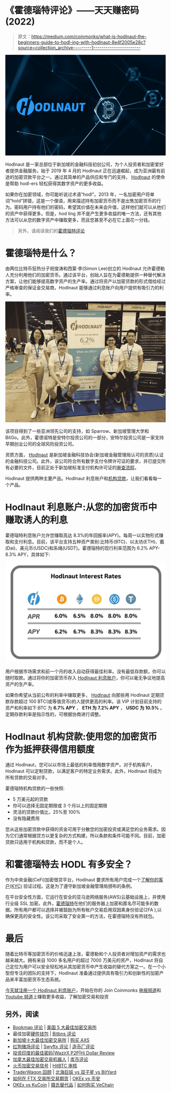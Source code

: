 # 《霍德瑙特评论》——天天赚密码(2022)

> 原文：<https://medium.com/coinmonks/what-is-hodlnaut-the-beginners-guide-to-hodl-ing-with-hodlnaut-8e4f2005e28c?source=collection_archive---------1----------------------->

![](img/8a0057e7ff8dde77069506a60d31c123.png)

Hodlnaut 是一家总部位于新加坡的金融科技初创公司，为个人投资者和加密爱好者提供金融服务。始于 2019 年 4 月的 Hodlnaut 正在迅速崛起，成为亚洲最有前途的加密贷款平台之一。通过其简单的产品供应和专门的支持， [Hodlnaut](/coinmonks/hodlnaut-review-best-way-to-hodl-is-to-earn-interest-on-your-bitcoin-6658a8c19edf) 的使命是帮助 hodl-ers 轻松获得其数字资产的更多收益。

如果你在加密领域，你可能听说过术语“hodl”。2013 年，一名加密用户将单词“hold”拼错，这是一个俚语，用来描述持有加密货币而不是出售加密货币的行为。密码用户持有他们的密码，希望其价值在未来会升值，这样他们就可以从他们的资产中获得更多。但是，hod ling 并不是产生更多收益的唯一方法，还有其他方法可以从您的数字资产中赚取更多，而且您甚至不必在它上面花一分钱。

> 另外，请阅读我们的[霍德瑙特评论](/coinmonks/hodlnaut-review-best-way-to-hodl-is-to-earn-interest-on-your-bitcoin-6658a8c19edf)

# 霍德瑙特是什么？

由两位比特币狂热分子祝俊涛和西蒙·李(Simon Lee)创立的 Hodlnaut 允许霍德勒人充分利用他们的加密货币。通过该平台，创始人旨在为霍德勒提供一种替代解决方案，让他们能够提高数字资产的生产率。通过将资产以加密贷款的形式借给经过严格审查的保证金交易商，Hodlnaut 能够通过利息账户向用户提供有吸引力的利率。

![](img/ed7ef364a7b35d7ef5017524cbdc5857.png)

该项目得到了一些亚洲领先公司的支持，如 Sparrow、新加坡管理大学和 BitGo。此外，霍德诺特是安特尔投资公司的一部分，安特尔投资公司是一家支持早期创业公司的全球风险投资公司。

资质方面， [Hodlnaut](/coinmonks/hodlnaut-review-best-way-to-hodl-is-to-earn-interest-on-your-bitcoin-6658a8c19edf) 是新加坡金融科技协会(新加坡金融管理局认可的资质)认证的金融科技公司。此外，该公司符合所有数字支付令牌许可证的要求，并已提交所有必要的文件，目前正处于新加坡标准支付机构许可证的[审查流程](https://www.mas.gov.sg/regulation/payments/entities-that-have-notified-mas-pursuant-to-the-ps-esp-r)。

Hodlnaut 提供两种主要产品。Hodlnaut 利息账户和[机构贷款](https://www.hodlnaut.com/corporates)，让我们看看每一个产品。

# Hodlnaut 利息账户:从您的加密货币中赚取诱人的利息

霍德瑙特利息账户允许您赚取高达 8.3%的年回报率(APY)。每周一以实物形式赚取和支付利息。目前，该平台支持五种资产类别:比特币(BTC)、以太坊(ETH)、戴(Dai)、美元币(USDC)和系绳(USDT)。霍德瑙特的现行利率范围为 6.2% APY-8.3% APY，具体如下:

![](img/722e53438ffa7b64ec43eb9a7deb5e4a.png)

用户根据市场需求和前一个月的收入自动获得最佳利率。没有最低存款额，你可以随时取款。通过将你的加密货币存入 [Hodlnaut 利息账户](/coinmonks/hodlnaut-review-best-way-to-hodl-is-to-earn-interest-on-your-bitcoin-6658a8c19edf)，你可以毫无争议地提高资产的生产率。

如果你希望从当前公布的利率中赚取更多， [Hodlnaut](/coinmonks/hodlnaut-review-best-way-to-hodl-is-to-earn-interest-on-your-bitcoin-6658a8c19edf) 向那些用 Hodlnaut 定期贷款存款超过 100 BTC(或等值货币)的人提供更高的利率。该 VIP 计划目前支持的资产和利率如下:BTC 为 **6.7% APY** ， **ETH 为 7.2% APY** ， **USDC 为 10.5%** 。定期存款利率是指示性的，可根据协商进行调整。

# Hodlnaut 机构贷款:使用您的加密货币作为抵押获得信用额度

通过 Hodlnaut，您可以以市场上最低的利率借用数字资产。对于机构客户，Hodlnaut 可以定制贷款，以满足客户的特定业务需求。此外，Hodlnaut 将成为所有贷款的交易对手。

霍德瑙特机构贷款的一些快照:

*   5 万美元起的贷款
*   你可以选择无固定期限或 3 个月以上的固定期限
*   灵活的贷款价值比，25%至 100%
*   没有隐藏费用

您从这些加密贷款中获得的资金可用于分散您的加密投资或满足您的业务需求。因为它们通常根据贷方以更复杂的方式构建，所以条款和条件可能不同。目前，加密贷款只适用于机构和贷款，而不是个人。

# 和霍德瑙特去 HODL 有多安全？

作为中央金融(CeFi)加密借贷平台，Hodlnaut 要求所有用户完成一个[了解你的客户(KYC)](https://blog.hodlnaut.com/what-is-kyc-and-why-important/) 验证过程。这是为了遵守新加坡金融管理局颁布的条例。

在平台安全性方面，它运行在安全的亚马逊网络服务(AWS)云基础设施上，并使用行业级 SSL 加密。此外，[霍德瑙特](/coinmonks/hodlnaut-review-best-way-to-hodl-is-to-earn-interest-on-your-bitcoin-6658a8c19edf)在他们的服务器上加密和匿名尽可能多的数据。所有用户都可以选择并被鼓励为所有帐户交易启用双因素身份验证(2FA ),以确保更高的安全性。该公司采取了安全第一的方法，在霍德瑙特没有热钱包。

# 最后

随着比特币等加密货币的价格迅速上涨，霍德勒和个人投资者对增加资产的需求也越来越大。拥有来自 1000 多名用户的超过 7000 万美元的资产，Hodlnaut 将自己定位为用户可以安全轻松地从其加密货币中产生收益的替代方案之一。在一个小型但专注的团队的支持下，Hodlnaut 准备通过提供具有吸引力和创新性的加密产品来丰富加密货币生态系统。

[今天就注册一个 Hodlnaut 利息账户](https://app.hodlnaut.com/signup)，开始在你的 Join Coinmonks [电报频道](https://t.me/coincodecap)和 [Youtube 频道](https://www.youtube.com/c/coinmonks/videos)上赚取更多收益，了解加密交易和投资

## 另外，阅读

*   [Bookmap 评论](https://coincodecap.com/bookmap-review-2021-best-trading-software) | [美国 5 大最佳加密交易所](https://coincodecap.com/crypto-exchange-usa)
*   最佳加密[硬件钱包](/coinmonks/hardware-wallets-dfa1211730c6) | [Bitbns 评论](/coinmonks/bitbns-review-38256a07e161)
*   [新加坡十大最佳加密交易所](https://coincodecap.com/crypto-exchange-in-singapore) | [购买 AXS](https://coincodecap.com/buy-axs-token)
*   [红狗赌场评论](https://coincodecap.com/red-dog-casino-review) | [Swyftx 评论](https://coincodecap.com/swyftx-review) | [造币厂评论](https://coincodecap.com/coingate-review)
*   [投资印度的最佳密码](https://coincodecap.com/best-crypto-to-invest-in-india-in-2021)|[WazirX P2P](https://coincodecap.com/wazirx-p2p)|[Hi Dollar Review](https://coincodecap.com/hi-dollar-review)
*   [加拿大最佳加密交易机器人](https://coincodecap.com/5-best-crypto-trading-bots-in-canada) | [库币评论](https://coincodecap.com/kucoin-review)
*   [火币加密交易信号](https://coincodecap.com/huobi-crypto-trading-signals) | [HitBTC 审核](/coinmonks/hitbtc-review-c5143c5d53c2)
*   [TraderWagon 回顾](https://coincodecap.com/traderwagon-review) | [北海巨妖 vs 双子星 vs BitYard](https://coincodecap.com/kraken-vs-gemini-vs-bityard)
*   [如何在 FTX 交易所交易期货](https://coincodecap.com/ftx-futures-trading) | [OKEx vs 币安](https://coincodecap.com/okex-vs-binance)
*   [OKEx vs KuCoin](https://coincodecap.com/okex-kucoin) | [摄氏替代品](https://coincodecap.com/celsius-alternatives) | [如何购买 VeChain](https://coincodecap.com/buy-vechain)